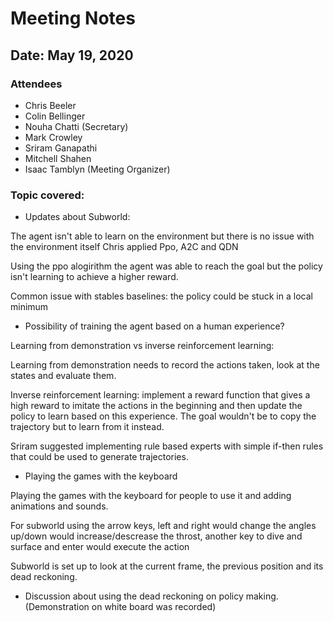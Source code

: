 # Meeting Notes

## Date: May 19, 2020

### Attendees

- Chris Beeler
- Colin Bellinger
- Nouha Chatti (Secretary)
- Mark Crowley
- Sriram Ganapathi
- Mitchell Shahen 
- Isaac Tamblyn (Meeting Organizer)

### Topic covered:

* Updates about Subworld:

The agent isn't able to learn on the environment but there is no issue with the environment itself
Chris applied Ppo, A2C and QDN

Using the ppo alogirithm the agent was able to reach the goal but the policy isn't learning to achieve a higher reward.

Common issue with stables baselines: the policy could be stuck in a local minimum

* Possibility of training the agent based on a human experience?

Learning from demonstration vs inverse reinforcement learning: 
 
Learning from demonstration needs to record the actions taken, look at the states and evaluate them.

Inverse reinforcement learning: implement a reward function that gives a high reward to imitate the actions in the beginning and then update the policy to learn based on this experience. 
The goal wouldn't be to copy the trajectory but to learn from it instead.

Sriram suggested implementing rule based experts with simple if-then rules that could be used to generate trajectories.

* Playing the games with the keyboard

Playing the games with the keyboard for people to use it and
adding animations and sounds.

For subworld using the arrow keys, left and right would change the angles up/down would increase/descrease the throst, another key to dive and surface and enter would execute the action


Subworld is set up to look at the current frame, the previous position and its dead reckoning.

* Discussion about using the dead reckoning on policy making. 
(Demonstration on white board was recorded)